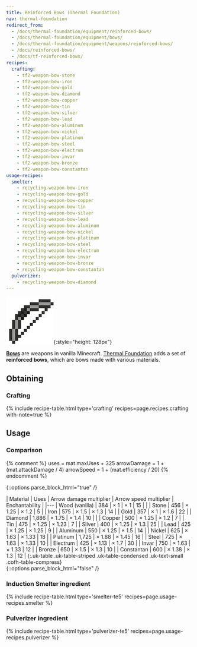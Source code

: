 ```yaml
---
title: Reinforced Bows (Thermal Foundation)
nav: thermal-foundation
redirect_from:
  - /docs/thermal-foundation/equipment/reinforced-bows/
  - /docs/thermal-foundation/equipment/bows/
  - /docs/thermal-foundation/equipment/weapons/reinforced-bows/
  - /docs/reinforced-bows/
  - /docs/tf-reinforced-bows/
recipes:
  crafting:
    - tf2-weapon-bow-stone
    - tf2-weapon-bow-iron
    - tf2-weapon-bow-gold
    - tf2-weapon-bow-diamond
    - tf2-weapon-bow-copper
    - tf2-weapon-bow-tin
    - tf2-weapon-bow-silver
    - tf2-weapon-bow-lead
    - tf2-weapon-bow-aluminum
    - tf2-weapon-bow-nickel
    - tf2-weapon-bow-platinum
    - tf2-weapon-bow-steel
    - tf2-weapon-bow-electrum
    - tf2-weapon-bow-invar
    - tf2-weapon-bow-bronze
    - tf2-weapon-bow-constantan
usage-recipes:
  smelter:
    - recycling-weapon-bow-iron
    - recycling-weapon-bow-gold
    - recycling-weapon-bow-copper
    - recycling-weapon-bow-tin
    - recycling-weapon-bow-silver
    - recycling-weapon-bow-lead
    - recycling-weapon-bow-aluminum
    - recycling-weapon-bow-nickel
    - recycling-weapon-bow-platinum
    - recycling-weapon-bow-steel
    - recycling-weapon-bow-electrum
    - recycling-weapon-bow-invar
    - recycling-weapon-bow-bronze
    - recycling-weapon-bow-constantan
  pulverizer:
    - recycling-weapon-bow-diamond
---
```


![Reinforced Bows](/assets/images/thermal-foundation/bows.gif){:style="height: 128px"}


**[Bows](https://minecraft.gamepedia.com/Bow)** are weapons in vanilla
Minecraft. [Thermal Foundation](/docs/thermal-foundation/) adds a set of
**reinforced bows**, which are bows made with various materials.


Obtaining
---------

### Crafting
{% include recipe-table.html type='crafting' recipes=page.recipes.crafting with-note=true %}


Usage
-----

### Comparison
{% comment %}
uses = mat.maxUses + 325
arrowDamage = 1 + (mat.attackDamage / 4)
arrowSpeed = 1 + (mat.efficiency / 20)
{% endcomment %}

{::options parse_block_html="true" /}
<div class="uk-overflow-container">
| Material | Uses | Arrow damage multiplier | Arrow speed multiplier | Enchantability |
|---
| Wood (vanilla) | 384 | × 1 | × 1 | 15 |
|
| Stone | 456 | × 1.25 | × 1.2 | 5 |
| Iron | 575 | × 1.5 | × 1.3 | 14 |
| Gold | 357 | × 1 | × 1.6 | 22 |
| Diamond | 1,886 | × 1.75 | × 1.4 | 10 |
|
| Copper | 500 | × 1.25 | × 1.2 | 7 |
| Tin | 475 | × 1.25 | × 1.23 | 7 |
| Silver | 400 | × 1.25 | × 1.3 | 25 |
| Lead | 425 | × 1.25 | × 1.25 | 9 |
| Aluminum | 550 | × 1.25 | × 1.5 | 14 |
| Nickel | 625 | × 1.63 | × 1.33 | 18 |
| Platinum | 1,725 | × 1.88 | × 1.45 | 16 |
| Steel | 725 | × 1.63 | × 1.33 | 10 |
| Electrum | 425 | × 1.13 | × 1.7 | 30 |
| Invar | 750 | × 1.63 | × 1.33 | 12 |
| Bronze | 650 | × 1.5 | × 1.3 | 10 |
| Constantan | 600 | × 1.38 | × 1.3 | 12 |
{:.uk-table .uk-table-striped .uk-table-condensed .uk-text-small .cofh-table-compress}
</div>
{::options parse_block_html="false" /}

### Induction Smelter ingredient
{% include recipe-table.html type='smelter-te5' recipes=page.usage-recipes.smelter %}

### Pulverizer ingredient
{% include recipe-table.html type='pulverizer-te5' recipes=page.usage-recipes.pulverizer %}
